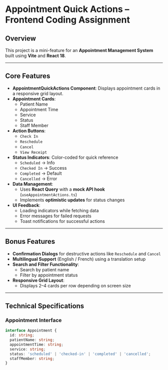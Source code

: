 # Appointment Quick Actions – Frontend Coding Assignment

## Overview

This project is a mini-feature for an **Appointment Management System** built using **Vite** and **React 18**. 

---

## Core Features

- **AppointmentQuickActions Component**: Displays appointment cards in a responsive grid layout.
- **Appointment Cards**:
  - Patient Name
  - Appointment Time
  - Service
  - Status
  - Staff Member
- **Action Buttons**:
  - `Check In`
  - `Reschedule`
  - `Cancel`
  - `View Receipt`
- **Status Indicators**: Color-coded for quick reference
  - `Scheduled` → Info
  - `Checked In` → Success
  - `Completed` → Default
  - `Cancelled` → Error
- **Data Management**:
  - Uses **React Query** with a **mock API hook** (`useAppointmentActions.ts`)
  - Implements **optimistic updates** for status changes
- **UI Feedback**:
  - Loading indicators while fetching data
  - Error messages for failed requests
  - Toast notifications for successful actions

---

## Bonus Features

- **Confirmation Dialogs** for destructive actions like `Reschedule` and `Cancel`
- **Multilingual Support** (English / French) using a translation setup
- **Search and Filter Functionality**:
  - Search by patient name
  - Filter by appointment status
- **Responsive Grid Layout**:
  - Displays 2–4 cards per row depending on screen size

---

## Technical Specifications

### Appointment Interface

```ts
interface Appointment {
  id: string;
  patientName: string;
  appointmentTime: string;
  service: string;
  status: 'scheduled' | 'checked-in' | 'completed' | 'cancelled';
  staffMember: string;
}
